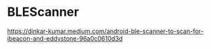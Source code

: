# BLEScanner
https://dinkar-kumar.medium.com/android-ble-scanner-to-scan-for-ibeacon-and-eddystone-96a0c0610d3d
